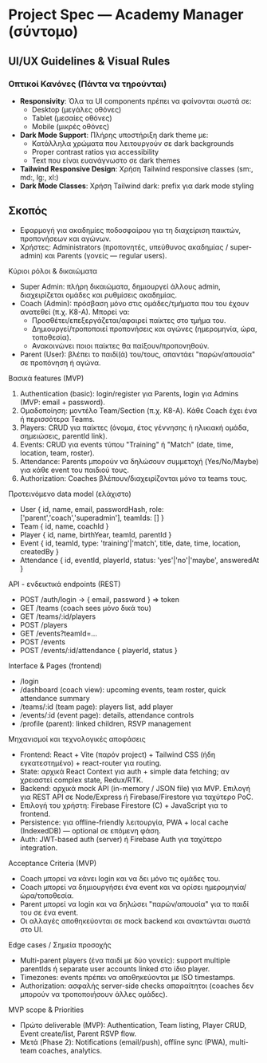 # Project Spec — Academy Manager (σύντομο)

## UI/UX Guidelines & Visual Rules

### Οπτικοί Κανόνες (Πάντα να τηρούνται)
- **Responsivity**: Όλα τα UI components πρέπει να φαίνονται σωστά σε:
  - Desktop (μεγάλες οθόνες)
  - Tablet (μεσαίες οθόνες) 
  - Mobile (μικρές οθόνες)
- **Dark Mode Support**: Πλήρης υποστήριξη dark theme με:
  - Κατάλληλα χρώματα που λειτουργούν σε dark backgrounds
  - Proper contrast ratios για accessibility
  - Text που είναι ευανάγνωστο σε dark themes
- **Tailwind Responsive Design**: Χρήση Tailwind responsive classes (sm:, md:, lg:, xl:)
- **Dark Mode Classes**: Χρήση Tailwind dark: prefix για dark mode styling

## Σκοπός
- Εφαρμογή για ακαδημίες ποδοσφαίρου για τη διαχείριση παικτών, προπονήσεων και αγώνων.
- Χρήστες: Administrators (προπονητές, υπεύθυνος ακαδημίας / super-admin) και Parents (γονείς — regular users).

Κύριοι ρόλοι & δικαιώματα
- Super Admin: πλήρη δικαιώματα, δημιουργεί άλλους admin, διαχειρίζεται ομάδες και ρυθμίσεις ακαδημίας.
- Coach (Admin): πρόσβαση μόνο στις ομάδες/τμήματα που του έχουν ανατεθεί (π.χ. Κ8-Α). Μπορεί να:
  - Προσθέτει/επεξεργάζεται/αφαιρεί παίκτες στο τμήμα του.
  - Δημιουργεί/τροποποιεί προπονήσεις και αγώνες (ημερομηνία, ώρα, τοποθεσία).
  - Ανακοινώνει ποιοι παίκτες θα παίξουν/προπονηθούν.
- Parent (User): βλέπει το παιδί(ά) του/τους, απαντάει "παρών/απουσία" σε προπόνηση ή αγώνα.

Βασικά features (MVP)
1. Authentication (basic): login/register για Parents, login για Admins (MVP: email + password).
2. Ομαδοποίηση: μοντέλο Team/Section (π.χ. Κ8-Α). Κάθε Coach έχει ένα ή περισσότερα Teams.
3. Players: CRUD για παίκτες (όνομα, έτος γέννησης ή ηλικιακή ομάδα, σημειώσεις, parentId link).
4. Events: CRUD για events τύπου "Training" ή "Match" (date, time, location, team, roster).
5. Attendance: Parents μπορούν να δηλώσουν συμμετοχή (Yes/No/Maybe) για κάθε event του παιδιού τους.
6. Authorization: Coaches βλέπουν/διαχειρίζονται μόνο τα teams τους.

Προτεινόμενο data model (ελάχιστο)
- User { id, name, email, passwordHash, role: ['parent','coach','superadmin'], teamIds: [] }
- Team { id, name, coachId }
- Player { id, name, birthYear, teamId, parentId }
- Event { id, teamId, type: 'training'|'match', title, date, time, location, createdBy }
- Attendance { id, eventId, playerId, status: 'yes'|'no'|'maybe', answeredAt }

API - ενδεικτικά endpoints (REST)
- POST /auth/login  -> { email, password } => token
- GET /teams (coach sees μόνο δικά του)
- GET /teams/:id/players
- POST /players
- GET /events?teamId=...
- POST /events
- POST /events/:id/attendance  { playerId, status }

Interface & Pages (frontend)
- /login
- /dashboard (coach view): upcoming events, team roster, quick attendance summary
- /teams/:id (team page): players list, add player
- /events/:id (event page): details, attendance controls
- /profile (parent): linked children, RSVP management

Μηχανισμοί και τεχνολογικές αποφάσεις
- Frontend: React + Vite (παρόν project) + Tailwind CSS (ήδη εγκατεστημένο) + react-router για routing.
- State: αρχικά React Context για auth + simple data fetching; αν χρειαστεί complex state, Redux/RTK.
- Backend: αρχικά mock API (in-memory / JSON file) για MVP. Επιλογή για REST API σε Node/Express ή Firebase/Firestore για ταχύτερο PoC.
- Επιλογή του χρήστη: Firebase Firestore (C) + JavaScript για το frontend.
- Persistence: για offline-friendly λειτουργία, PWA + local cache (IndexedDB) — optional σε επόμενη φάση.
- Auth: JWT-based auth (server) ή Firebase Auth για ταχύτερο integration.

Acceptance Criteria (MVP)
- Coach μπορεί να κάνει login και να δει μόνο τις ομάδες του.
- Coach μπορεί να δημιουργήσει ένα event και να ορίσει ημερομηνία/ώρα/τοποθεσία.
- Parent μπορεί να login και να δηλώσει "παρών/απουσία" για το παιδί του σε ένα event.
- Οι αλλαγές αποθηκεύονται σε mock backend και ανακτώνται σωστά στο UI.

Edge cases / Σημεία προσοχής
- Multi-parent players (ένα παιδί με δύο γονείς): support multiple parentIds ή separate user accounts linked στο ίδιο player.
- Timezones: events πρέπει να αποθηκεύονται με ISO timestamps.
- Authorization: ασφαλής server-side checks απαραίτητοι (coaches δεν μπορούν να τροποποιήσουν άλλες ομάδες).

MVP scope & Priorities
- Πρώτο deliverable (MVP): Authentication, Team listing, Player CRUD, Event create/list, Parent RSVP flow.
- Μετά (Phase 2): Notifications (email/push), offline sync (PWA), multi-team coaches, analytics.